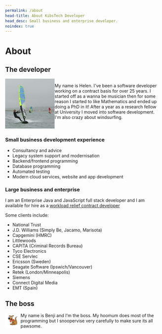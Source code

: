 ```yaml
---
permalink: /about
head-title: About KibsTech Developer
head_desc: Small business and enterprise developer.
noindex: true
---
```


# About 

## The developer

<div style="display:flex">
<div style=" margin-right:10px:"><img src="/avatar.jpg" class="avatar" /></div>

My name is Helen. I've been a software developer working on a contract basis for over 25 years. I started off as a wanna be musician then for some reason I started to like Mathematics and ended up doing a PhD in it! After a year as a research fellow at University I moved into software development. I'm also crazy about windsurfing.
</div>

### Small business development experience

- Consultancy and advice
- Legacy system support and modernisation
- Backend/frontend programming
- Database programming
- Automated testing
- Modern cloud services, website and app development

### Large business and enterprise

I am an Enterprise Java and JavaScript full stack developer and I am available for hire as a [workload relief contract developer](/workload-relief-contractor)

Some clients include:

- National Trust
- J.D. Williams (Simply Be, Jacamo, Marisota)
- Capgemini (HMRC)
- Littlewoods
- CAPITA (Criminal Records Bureau)
- Tyco Electronics
- CSE Servlec
- Ericsson (Sweden)
- Seagate Software (Ipswich/Vancouver)
- Retek (London/Minneapolis)
- Siemens
- Connect Digital Media
- EMT (Spain)


## The boss

<div style="display:flex">
<div style="margin-right:20px:"><img src="/assets/images/benji.png" class="avatar" /></div>
My name is Benji and I'm the boss. My hoomum does most of the programming but I snoopervise very carefully to make sure its all pawsome. 
</div>


<div style="height:15rem"></div>
